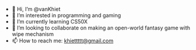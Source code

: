 - 👋 Hi, I’m @vanKhiet
- 👀 I’m interested in programming and gaming
- 🌱 I’m currently learning CS50X
- 💞️ I’m looking to collaborate on making an open-world fantasy game with wipe mechanism
- 📫 How to reach me: khiettttt@gmail.com

<!---
vanKhiet/vanKhiet is a ✨ special ✨ repository because its `README.md` (this file) appears on your GitHub profile.
You can click the Preview link to take a look at your changes.
--->
